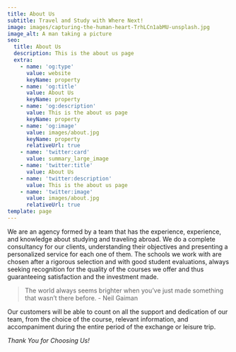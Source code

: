 ```yaml
---
title: About Us
subtitle: Travel and Study with Where Next!
image: images/capturing-the-human-heart-TrhLCn1abMU-unsplash.jpg
image_alt: A man taking a picture
seo:
  title: About Us
  description: This is the about us page
  extra:
    - name: 'og:type'
      value: website
      keyName: property
    - name: 'og:title'
      value: About Us
      keyName: property
    - name: 'og:description'
      value: This is the about us page
      keyName: property
    - name: 'og:image'
      value: images/about.jpg
      keyName: property
      relativeUrl: true
    - name: 'twitter:card'
      value: summary_large_image
    - name: 'twitter:title'
      value: About Us
    - name: 'twitter:description'
      value: This is the about us page
    - name: 'twitter:image'
      value: images/about.jpg
      relativeUrl: true
template: page
---
```

We are an agency formed by a team that has the experience, experience, and knowledge about studying and traveling abroad. We do a complete consultancy for our clients, understanding their objectives and presenting a personalized service for each one of them. The schools we work with are chosen after a rigorous selection and with good student evaluations, always seeking recognition for the quality of the courses we offer and thus guaranteeing satisfaction and the investment made.

> The world always seems brighter when you’ve just made something that wasn’t there before. - Neil Gaiman

Our customers will be able to count on all the support and dedication of our team, from the choice of the course, relevant information, and accompaniment during the entire period of the exchange or leisure trip.

*Thank You for Choosing Us!*
